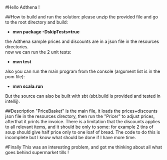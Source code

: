 #Hello Adthena !

##How to build and run the solution:
please unzip the provided file and go to the root directory and build:
+ **mvn package -DskipTests=true**
    
the Adthena sample prices and discounts are in a json file in the resources directories.  
now we can run the 2 unit tests:
+ **mvn test**

also you can run the main program from the console (argument list is in the pom file):
+ **mvn scala:run**

But the source can also be built with sbt (sbt.build is provided and tested in intellij).

##Description
"PriceBasket" is the main file, it loads the prices+discounts json file in the resources directory, then run the "Pricer" to adjust prices, afterthat it prints the invoice.
There is a limitation that the discounts applies to all relevant items, and it should be only to some: 
for example 2 tins of soup should give half price only to one loaf of bread.
The code to do this is incomplete but I know what should be done if I have more time.  

#Finally
  This was an interesting problem, and got me thinking about all what goes behind supermarket tills !